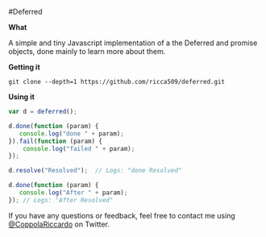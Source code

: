 #Deferred

**What**

A simple and tiny Javascript implementation of a the Deferred and promise objects, done mainly to learn more about them.

**Getting it**

```
git clone --depth=1 https://github.com/ricca509/deferred.git
```

**Using it**

```javascript
var d = deferred();

d.done(function (param) {
   console.log("done " + param);
}).fail(function (param) {
    console.log("failed " + param);
});

d.resolve("Resolved");  // Logs: "done Resolved"

d.done(function (param) {
   console.log("After " + param);
}); // Logs: "After Resolved"

```

If you have any questions or feedback, feel free to contact me using [@CoppolaRiccardo](https://twitter.com/CoppolaRiccardo) on Twitter.